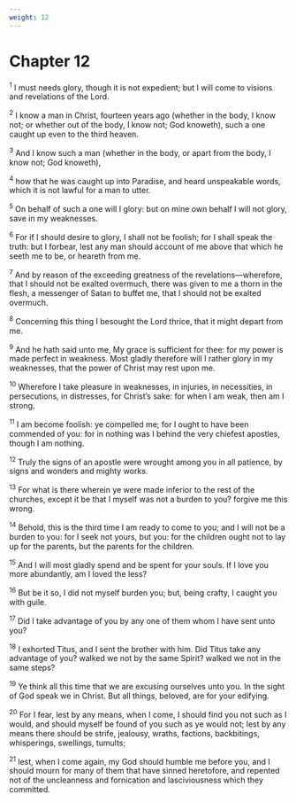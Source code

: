 ```yaml
---
weight: 12
---
```


# Chapter 12

<sup>1</sup> I must needs glory, though it is not expedient; but I will come to visions and revelations of the Lord. 

<sup>2</sup> I know a man in Christ, fourteen years ago (whether in the body, I know not; or whether out of the body, I know not; God knoweth), such a one caught up even to the third heaven. 

<sup>3</sup> And I know such a man (whether in the body, or apart from the body, I know not; God knoweth), 

<sup>4</sup> how that he was caught up into Paradise, and heard unspeakable words, which it is not lawful for a man to utter. 

<sup>5</sup> On behalf of such a one will I glory: but on mine own behalf I will not glory, save in my weaknesses. 

<sup>6</sup> For if I should desire to glory, I shall not be foolish; for I shall speak the truth: but I forbear, lest any man should account of me above that which he seeth me to be, or heareth from me. 

<sup>7</sup> And by reason of the exceeding greatness of the revelations—wherefore, that I should not be exalted overmuch, there was given to me a thorn in the flesh, a messenger of Satan to buffet me, that I should not be exalted overmuch. 

<sup>8</sup> Concerning this thing I besought the Lord thrice, that it might depart from me. 

<sup>9</sup> And he hath said unto me, My grace is sufficient for thee: for my power is made perfect in weakness. Most gladly therefore will I rather glory in my weaknesses, that the power of Christ may rest upon me. 

<sup>10</sup> Wherefore I take pleasure in weaknesses, in injuries, in necessities, in persecutions, in distresses, for Christ’s sake: for when I am weak, then am I strong. 

<sup>11</sup> I am become foolish: ye compelled me; for I ought to have been commended of you: for in nothing was I behind the very chiefest apostles, though I am nothing. 

<sup>12</sup> Truly the signs of an apostle were wrought among you in all patience, by signs and wonders and mighty works. 

<sup>13</sup> For what is there wherein ye were made inferior to the rest of the churches, except it be that I myself was not a burden to you? forgive me this wrong. 

<sup>14</sup> Behold, this is the third time I am ready to come to you; and I will not be a burden to you: for I seek not yours, but you: for the children ought not to lay up for the parents, but the parents for the children. 

<sup>15</sup> And I will most gladly spend and be spent for your souls. If I love you more abundantly, am I loved the less? 

<sup>16</sup> But be it so, I did not myself burden you; but, being crafty, I caught you with guile. 

<sup>17</sup> Did I take advantage of you by any one of them whom I have sent unto you? 

<sup>18</sup> I exhorted Titus, and I sent the brother with him. Did Titus take any advantage of you? walked we not by the same Spirit? walked we not in the same steps? 

<sup>19</sup> Ye think all this time that we are excusing ourselves unto you. In the sight of God speak we in Christ. But all things, beloved, are for your edifying. 

<sup>20</sup> For I fear, lest by any means, when I come, I should find you not such as I would, and should myself be found of you such as ye would not; lest by any means there should be strife, jealousy, wraths, factions, backbitings, whisperings, swellings, tumults; 

<sup>21</sup> lest, when I come again, my God should humble me before you, and I should mourn for many of them that have sinned heretofore, and repented not of the uncleanness and fornication and lasciviousness which they committed. 



